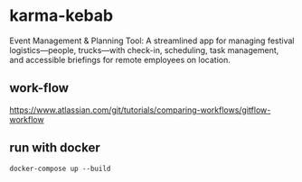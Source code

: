 # karma-kebab
Event Management &amp; Planning Tool: A streamlined app for managing festival logistics—people, trucks—with check-in, scheduling, task management, and accessible briefings for remote employees on location.

## work-flow 

https://www.atlassian.com/git/tutorials/comparing-workflows/gitflow-workflow

## run with docker

`docker-compose up --build`
